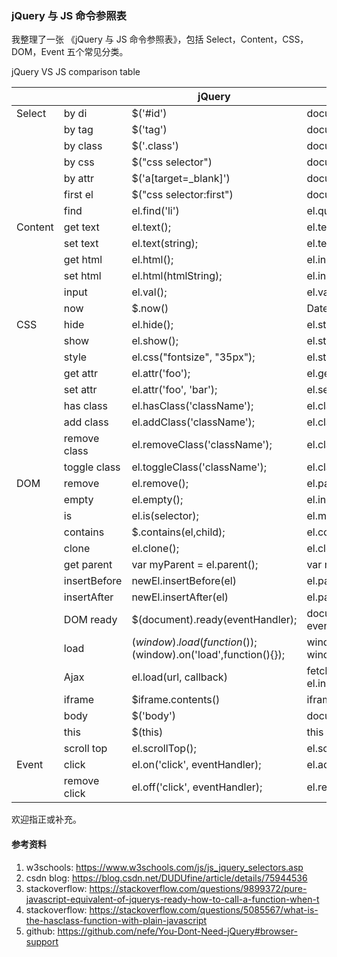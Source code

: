 ### jQuery 与 JS 命令参照表

我整理了一张 《jQuery 与 JS 命令参照表》，包括 Select，Content，CSS，DOM，Event 五个常见分类。

jQuery VS JS comparison table

|         |              | jQuery                                                           | JS                                                                                       |   |
|---------|--------------|------------------------------------------------------------------|------------------------------------------------------------------------------------------|---|
| Select  | by di        | $('#id')                                                         | document.getElementById('id')                                                            |   |
|         | by tag       | $('tag')                                                         | document.getElementsByTagName('tag')                                                     |   |
|         | by class     | $('.class')                                                      | document.getElementsByClassName("class");                                                |   |
|         | by css       | $("css selector")                                                | document.querySelectorAll("css selector")                                                |   |
|         | by attr      | $('a[target=_blank]')                                            | document.querySelectorAll('a[target=_blank]');                                           |   |
|         | first el     | $("css selector:first")                                          | document.querySelector("css selector")                                                   |   |
|         | find         | el.find('li')                                                    | el.querySelectorAll('li')                                                                |   |
| Content | get text     | el.text();                                                       | el.textContent                                                                           |   |
|         | set text     | el.text(string);                                                 | el.textContent = string;                                                                 |   |
|         | get html     | el.html();                                                       | el.innerHTML;                                                                            |   |
|         | set html     | el.html(htmlString);                                             | el.innerHTML = htmlString;                                                               |   |
|         | input        | el.val();                                                        | el.value;                                                                                |   |
|         | now          | $.now()                                                          | Date.now()                                                                               |   |
| CSS     | hide         | el.hide();                                                       | el.style.display = "none";                                                               |   |
|         | show         | el.show();                                                       | el.style.display = "block";                                                              |   |
|         | style        | el.css("fontsize", "35px");                                      | el.style.fontSize = "35px";                                                              |   |
|         | get attr     | el.attr('foo');                                                  | el.getAttribute('foo');                                                                  |   |
|         | set attr     | el.attr('foo', 'bar');                                           | el.setAttribute('foo', 'bar');                                                           |   |
|         | has class    | el.hasClass('className');                                        | el.classList.contains('className')                                                       |   |
|         | add class    | el.addClass('className');                                        | el.classList.add('className');                                                           |   |
|         | remove class | el.removeClass('className');                                     | el.classList.remove('className');                                                        |   |
|         | toggle class | el.toggleClass('className');                                     | el.classList.toggle('className');                                                        |   |
| DOM     | remove       | el.remove();                                                     | el.parentNode.removeChild(el);                                                           |   |
|         | empty        | el.empty();                                                      | el.innerHTML = null;                                                                     |   |
|         | is           | el.is(selector);                                                 | el.matches(selector);                                                                    |   |
|         | contains     | $.contains(el,child);                                            | el.contains(child);                                                                      |   |
|         | clone        | el.clone();                                                      | el.cloneNode();                                                                          |   |
|         | get parent   | var myParent = el.parent();                                      | var myParent = el.parentNode;                                                            |   |
|         | insertBefore | newEl.insertBefore(el)                                           | el.parentNode.insertBefore(newEl,el)                                                     |   |
|         | insertAfter  | newEl.insertAfter(el)                                            | el.parentNode.insertBefore(newEl,el.nextSibling)                                         |   |
|         | DOM ready    | $(document).ready(eventHandler);                                 | document.addEventListener('DOMContentLoaded', eventHandler);                             |   |
|         | load         | $(window).load(function() {});$(window).on('load',function(){}); | window.onload = function(){};    window.addEventListener('load', function(){});          |   |
|         | Ajax         | el.load(url, callback)                                           | fetch(url).then(data => data.text() ).then(data=>{ el.innerHTML = data }).then(callback) |   |
|         | iframe       | $iframe.contents()                                               | iframe.contentDocument                                                                   |   |
|         | body         | $('body')                                                        | document.body                                                                            |   |
|         | this         | $(this)                                                          | this                                                                                     |   |
|         | scroll top   | el.scrollTop();                                                  | el.scrollTop;                                                                            |   |
| Event   | click        | el.on('click', eventHandler);                                    | el.addEventListener('click', eventHandler);                                              |   |
|         | remove click | el.off('click', eventHandler);                                   | el.removeEventListener('click', eventHandler);                                           |   |

欢迎指正或补充。

#### 参考资料
1. w3schools: https://www.w3schools.com/js/js_jquery_selectors.asp 
2. csdn blog: https://blog.csdn.net/DUDUfine/article/details/75944536 
3. stackoverflow: https://stackoverflow.com/questions/9899372/pure-javascript-equivalent-of-jquerys-ready-how-to-call-a-function-when-t
4. stackoverflow: https://stackoverflow.com/questions/5085567/what-is-the-hasclass-function-with-plain-javascript 
5. github: https://github.com/nefe/You-Dont-Need-jQuery#browser-support
